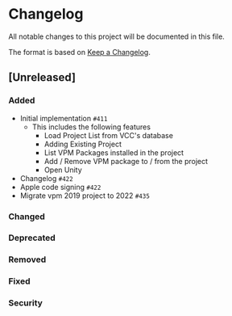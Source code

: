 # Changelog

All notable changes to this project will be documented in this file.

The format is based on [Keep a Changelog].

[Keep a Changelog]: https://keepachangelog.com/en/1.1.0/

## [Unreleased]
### Added
- Initial implementation `#411`
  - This includes the following features
    - Load Project List from VCC's database
    - Adding Existing Project
    - List VPM Packages installed in the project
    - Add / Remove VPM package to / from the project
    - Open Unity
- Changelog `#422`
- Apple code signing `#422`
- Migrate vpm 2019 project to 2022 `#435`

### Changed

### Deprecated

### Removed

### Fixed

### Security

[0.1.0]: https://github.com/anatawa12/vrc-get/releases/tag/v0.1.0
